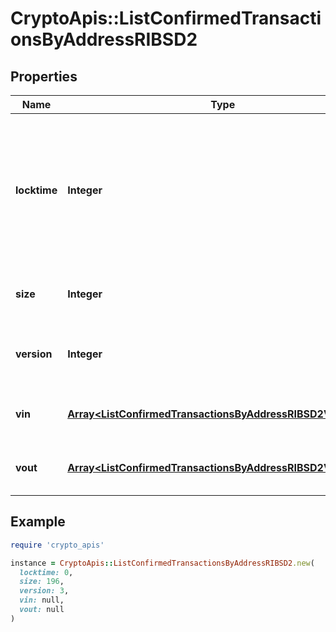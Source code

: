 # CryptoApis::ListConfirmedTransactionsByAddressRIBSD2

## Properties

| Name | Type | Description | Notes |
| ---- | ---- | ----------- | ----- |
| **locktime** | **Integer** | Represents the locktime on the transaction on the specific blockchain, i.e. the blockheight at which the transaction is valid. |  |
| **size** | **Integer** | Represents the total size of this transaction. |  |
| **version** | **Integer** | Represents the transaction&#39;s version number. |  |
| **vin** | [**Array&lt;ListConfirmedTransactionsByAddressRIBSD2VinInner&gt;**](ListConfirmedTransactionsByAddressRIBSD2VinInner.md) | Represents the transaction inputs. |  |
| **vout** | [**Array&lt;ListConfirmedTransactionsByAddressRIBSD2VoutInner&gt;**](ListConfirmedTransactionsByAddressRIBSD2VoutInner.md) | Represents the transaction outputs. |  |

## Example

```ruby
require 'crypto_apis'

instance = CryptoApis::ListConfirmedTransactionsByAddressRIBSD2.new(
  locktime: 0,
  size: 196,
  version: 3,
  vin: null,
  vout: null
)
```

